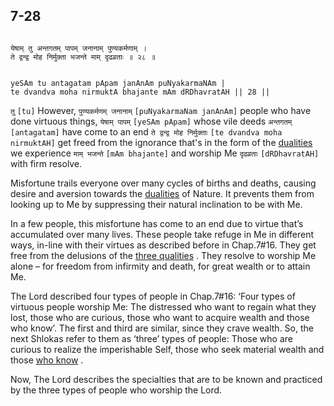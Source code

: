 ## 7-28


```shloka-sa

येषाम् तु अन्तगतम् पापम् जनानाम् पुण्यकर्मणाम् ।
ते द्वन्द्व मोह निर्मुक्ता भजन्ते माम् दृढव्रताः ॥ २८ ॥

```
```shloka-sa-hk

yeSAm tu antagatam pApam janAnAm puNyakarmaNAm |
te dvandva moha nirmuktA bhajante mAm dRDhavratAH || 28 ||

```
`तु` `[tu]` However, `पुण्यकर्मणम् जनानाम्` `[puNyakarmaNam janAnAm]` people who have done virtuous things, `येषाम् पापम्` `[yeSAm pApam]` whose vile deeds `अन्तगतम्` `[antagatam]` have come to an end `ते द्वन्द्व मोह निर्मुक्ताः` `[te dvandva moha nirmuktAH]` get freed from the ignorance that's in the form of the 
[dualities](dvandva_dualities)
 we experience `माम् भजन्ते` `[mAm bhajante]` and worship Me `दृढव्रताः` `[dRDhavratAH]` with firm resolve.



Misfortune trails everyone over many cycles of births and deaths, causing desire and aversion towards the 
[dualities](dvandva_dualities)
 of Nature. It prevents them from looking up to Me by suppressing their natural inclination to be with Me. 

In a few people, this misfortune has come to an end due to virtue that’s accumulated over many lives. These people take refuge in Me in different ways, in-line with their virtues as described before in Chap.7#16. They get free from the delusions of the 
[three qualities](satva_rajas_tamas)
. They resolve to worship Me alone – for freedom from infirmity and death, for great wealth or to attain Me.

<a name='three_types_of_worshippers'></a>
The Lord described four types of people in Chap.7#16: ‘Four types of virtuous people worship Me: The distressed who want to regain what they lost, those who are curious, those who want to acquire wealth and those who know’. The first and third are similar, since they crave wealth. So, the next Shlokas refer to them as ‘three’ types of people: Those who are curious to realize the imperishable Self, those who seek material wealth and those 
[who know](jnAnI)
.

Now, The Lord describes the specialties that are to be known and practiced by the three types of people who worship the Lord.



